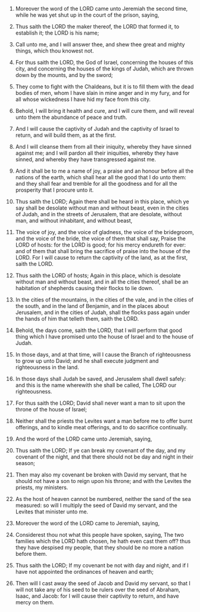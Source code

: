 1. Moreover the word of the LORD came unto Jeremiah the second time,
while he was yet shut up in the court of the prison, saying,

2. Thus
saith the LORD the maker thereof, the LORD that formed it, to
establish it; the LORD is his name;

3. Call unto me, and I will
answer thee, and shew thee great and mighty things, which thou knowest
not.

4. For thus saith the LORD, the God of Israel, concerning the houses
of this city, and concerning the houses of the kings of Judah, which
are thrown down by the mounts, and by the sword;

5. They come to
fight with the Chaldeans, but it is to fill them with the dead bodies
of men, whom I have slain in mine anger and in my fury, and for all
whose wickedness I have hid my face from this city.

6. Behold, I will bring it health and cure, and I will cure them,
and will reveal unto them the abundance of peace and truth.

7. And I will cause the captivity of Judah and the captivity of
Israel to return, and will build them, as at the first.

8. And I will cleanse them from all their iniquity, whereby they
have sinned against me; and I will pardon all their iniquities,
whereby they have sinned, and whereby they have transgressed against
me.

9. And it shall be to me a name of joy, a praise and an honour
before all the nations of the earth, which shall hear all the good
that I do unto them: and they shall fear and tremble for all the
goodness and for all the prosperity that I procure unto it.

10. Thus saith the LORD; Again there shall be heard in this place,
which ye say shall be desolate without man and without beast, even in
the cities of Judah, and in the streets of Jerusalem, that are
desolate, without man, and without inhabitant, and without beast,

11. The voice of joy, and the voice of gladness, the voice of the
bridegroom, and the voice of the bride, the voice of them that shall
say, Praise the LORD of hosts: for the LORD is good; for his mercy
endureth for ever: and of them that shall bring the sacrifice of
praise into the house of the LORD. For I will cause to return the
captivity of the land, as at the first, saith the LORD.

12. Thus saith the LORD of hosts; Again in this place, which is
desolate without man and without beast, and in all the cities thereof,
shall be an habitation of shepherds causing their flocks to lie down.

13. In the cities of the mountains, in the cities of the vale, and
in the cities of the south, and in the land of Benjamin, and in the
places about Jerusalem, and in the cities of Judah, shall the flocks
pass again under the hands of him that telleth them, saith the LORD.

14. Behold, the days come, saith the LORD, that I will perform that
good thing which I have promised unto the house of Israel and to the
house of Judah.

15. In those days, and at that time, will I cause the Branch of
righteousness to grow up unto David; and he shall execute judgment and
righteousness in the land.

16. In those days shall Judah be saved, and Jerusalem shall dwell
safely: and this is the name wherewith she shall be called, The LORD
our righteousness.

17. For thus saith the LORD; David shall never want a man to sit
upon the throne of the house of Israel;

18. Neither shall the
priests the Levites want a man before me to offer burnt offerings, and
to kindle meat offerings, and to do sacrifice continually.

19. And the word of the LORD came unto Jeremiah, saying,

20. Thus
saith the LORD; If ye can break my covenant of the day, and my
covenant of the night, and that there should not be day and night in
their season;

21. Then may also my covenant be broken with David my
servant, that he should not have a son to reign upon his throne; and
with the Levites the priests, my ministers.

22. As the host of heaven cannot be numbered, neither the sand of
the sea measured: so will I multiply the seed of David my servant, and
the Levites that minister unto me.

23. Moreover the word of the LORD came to Jeremiah, saying,

24. Considerest thou not what this people have spoken, saying, The two
families which the LORD hath chosen, he hath even cast them off? thus
they have despised my people, that they should be no more a nation
before them.

25. Thus saith the LORD; If my covenant be not with day and night,
and if I have not appointed the ordinances of heaven and earth;

26. Then will I cast away the seed of Jacob and David my servant, so that
I will not take any of his seed to be rulers over the seed of Abraham,
Isaac, and Jacob: for I will cause their captivity to return, and have
mercy on them.